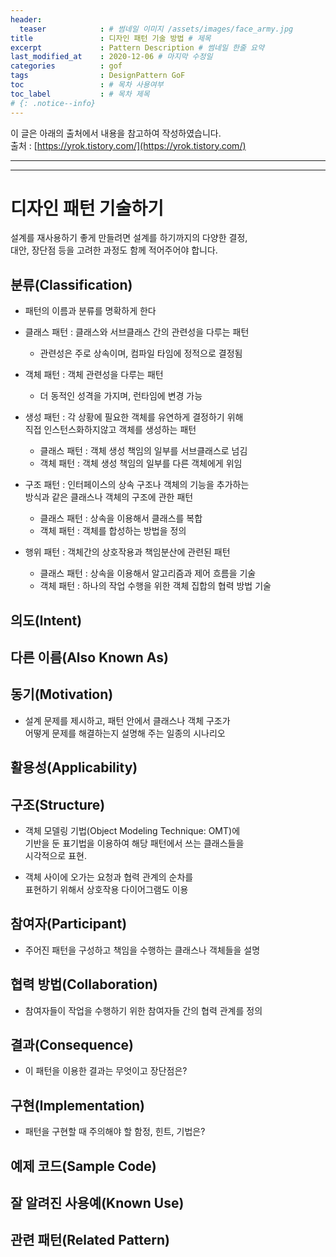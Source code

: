 ```yaml
---
header:
  teaser            : # 썸네일 이미지 /assets/images/face_army.jpg
title               : 디자인 패턴 기술 방법 # 제목
excerpt             : Pattern Description # 썸네일 한줄 요약
last_modified_at    : 2020-12-06 # 마지막 수정일
categories          : gof
tags                : DesignPattern GoF
toc                 : # 목차 사용여부
toc_label           : # 목차 제목
# {: .notice--info}
---
```

이 글은 아래의 출처에서 내용을 참고하여 작성하였습니다.  
출처 : [https://yrok.tistory.com/](https://yrok.tistory.com/)

---
---

# 디자인 패턴 기술하기

설계를 재사용하기 좋게 만들려면 설계를 하기까지의 다양한 결정,  
대안, 장단점 등을 고려한 과정도 함께 적어주어야 합니다.

## 분류(Classification)
  - 패턴의 이름과 분류를 명확하게 한다  
   
  - 클래스 패턴 : 클래스와 서브클래스 간의 관련성을 다루는 패턴
    - 관련성은 주로 상속이며, 컴파일 타임에 정적으로 결정됨  
     
  - 객체 패턴 : 객체 관련성을 다루는 패턴
    - 더 동적인 성격을 가지며, 런타임에 변경 가능  

  - 생성 패턴 : 각 상황에 필요한 객체를 유연하게 결정하기 위해  
    직접 인스턴스화하지않고 객체를 생성하는 패턴  
    - 클래스 패턴 : 객체 생성 책임의 일부를 서브클래스로 넘김
    - 객체 패턴 : 객체 생성 책임의 일부를 다른 객체에게 위임

  - 구조 패턴 : 인터페이스의 상속 구조나 객체의 기능을 추가하는  
    방식과 같은 클래스나 객체의 구조에 관한 패턴  
    - 클래스 패턴 : 상속을 이용해서 클래스를 복합
    - 객체 패턴 : 객체를 합성하는 방법을 정의


  - 행위 패턴 : 객체간의 상호작용과 책임분산에 관련된 패턴  
    - 클래스 패턴 : 상속을 이용해서 알고리즘과 제어 흐름을 기술
    - 객체 패턴 : 하나의 작업 수행을 위한 객체 집합의 협력 방법 기술

  
## 의도(Intent)

## 다른 이름(Also Known As)

## 동기(Motivation)
  - 설계 문제를 제시하고, 패턴 안에서 클래스나 객체 구조가  
    어떻게 문제를 해결하는지 설명해 주는 일종의 시나리오

## 활용성(Applicability)

## 구조(Structure)
 - 객체 모델링 기법(Object Modeling Technique: OMT)에  
   기반을 둔 표기법을 이용하여 해당 패턴에서 쓰는 클래스들을  
   시각적으로 표현.

 - 객체 사이에 오가는 요청과 협력 관계의 순차를  
   표현하기 위해서 상호작용 다이어그램도 이용

## 참여자(Participant)
 - 주어진 패턴을 구성하고 책임을 수행하는 클래스나 객체들을 설명

## 협력 방법(Collaboration)
 - 참여자들이 작업을 수행하기 위한 참여자들 간의 협력 관계를 정의

## 결과(Consequence)
 - 이 패턴을 이용한 결과는 무엇이고 장단점은?

## 구현(Implementation)
 - 패턴을 구현할 때 주의해야 할 함정, 힌트, 기법은?

## 예제 코드(Sample Code)

## 잘 알려진 사용예(Known Use)

## 관련 패턴(Related Pattern)

